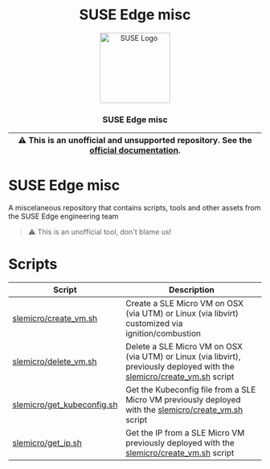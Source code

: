 <div align="center">

# SUSE Edge misc

<p align="center">
  <img alt="SUSE Logo" src="https://www.suse.com/assets/img/suse-black-logo-green.svg" height="140" />
  <h3 align="center">SUSE Edge misc</h3>
</p>

| :warning: **This is an unofficial and unsupported repository. See the [official documentation](https://www.suse.com/solutions/edge-computing/).** |
| --- |

</div>

# SUSE Edge misc

A miscelaneous repository that contains scripts, tools and other assets from the SUSE Edge engineering team

> :warning: This is an unofficial tool, don't blame us!

# Scripts
| Script | Description |
| - | - |
| [slemicro/create_vm.sh](slemicro/create_vm.sh) | Create a SLE Micro VM on OSX (via UTM) or Linux (via libvirt) customized via ignition/combustion |
| [slemicro/delete_vm.sh](slemicro/delete_vm.sh) | Delete a SLE Micro VM on OSX (via UTM) or Linux (via libvirt), previously deployed with the [slemicro/create_vm.sh](slemicro/create_vm.sh) script |
| [slemicro/get_kubeconfig.sh](slemicro/get_kubeconfig.sh) | Get the Kubeconfig file from a SLE Micro VM previously deployed with the [slemicro/create_vm.sh](slemicro/create_vm.sh) script |
| [slemicro/get_ip.sh](slemicro/get_ip.sh) | Get the IP from a SLE Micro VM previously deployed with the [slemicro/create_vm.sh](slemicro/create_vm.sh) script |
